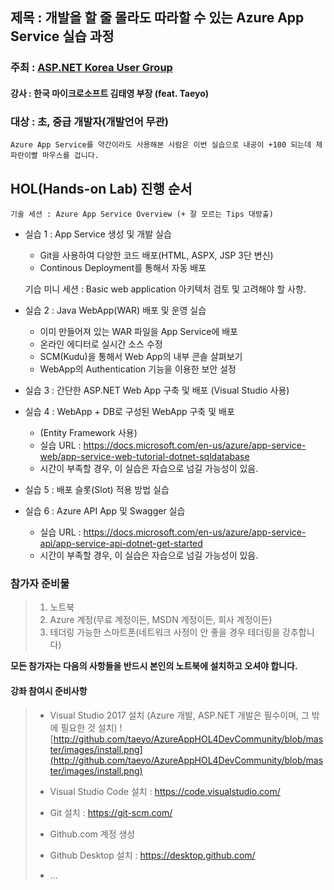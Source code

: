 ## 제목 : 개발을 할 줄 몰라도 따라할 수 있는 Azure App Service 실습 과정

### **주최** : [ASP.NET Korea User Group](https://www.facebook.com/groups/AspxKorea/)
#### **강사** : 한국 마이크로소프트 김태영 부장 (feat. Taeyo)

### **대상** : 초, 중급 개발자(개발언어 무관)
    Azure App Service를 약간이라도 사용해본 사람은 이번 실습으로 내공이 +100 되는데 제 파란이빨 마우스를 겁니다.

## HOL(Hands-on Lab) 진행 순서

    기술 세션 : Azure App Service Overview (+ 잘 모르는 Tips 대방출)

- 실습 1 : App Service 생성 및 개발 실습
    - Git을 사용하여 다양한 코드 배포(HTML, ASPX, JSP 3단 변신)
    - Continous Deployment를 통해서 자동 배포

    기습 미니 세션 : Basic web application 아키텍처 검토 및 고려해야 할 사항.

- 실습 2 : Java WebApp(WAR) 배포 및 운영 실습
	- 이미 만들어져 있는 WAR 파일을 App Service에 배포
	- 온라인 에디터로 실시간 소스 수정
	- SCM(Kudu)을 통해서 Web App의 내부 콘솔 살펴보기
	- WebApp의 Authentication 기능을 이용한 보안 설정

- 실습 3 : 간단한 ASP.NET Web App 구축 및 배포 (Visual Studio 사용)
- 실습 4 : WebApp + DB로 구성된 WebApp 구축 및 배포
	- (Entity Framework 사용)
	- 실습 URL : https://docs.microsoft.com/en-us/azure/app-service-web/app-service-web-tutorial-dotnet-sqldatabase
	- 시간이 부족할 경우, 이 실습은 자습으로 넘길 가능성이 있음.

- 실습 5 : 배포 슬롯(Slot) 적용 방법 실습
- 실습 6 : Azure API App 및 Swagger 실습
	- 실습 URL : https://docs.microsoft.com/en-us/azure/app-service-api/app-service-api-dotnet-get-started
	- 시간이 부족할 경우, 이 실습은 자습으로 넘길 가능성이 있음.
	
### 참가자 준비물
> 1. 노트북  
> 2. Azure 계정(무료 계정이든, MSDN 계정이든, 회사 계정이든)  
> 3. 테더링 가능한 스마트폰(네트워크 사정이 안 좋을 경우 테더링을 강추합니다)  


**모든 참가자는 다음의 사항들을 반드시 본인의 노트북에 설치하고 오셔야 합니다.**

#### 강좌 참여시 준비사항
> - Visual Studio 2017 설치 (Azure 개발, ASP.NET 개발은 필수이며, 그 밖에 필요한 것 설치)
>   ![http://github.com/taeyo/AzureAppHOL4DevCommunity/blob/master/images/install.png](http://github.com/taeyo/AzureAppHOL4DevCommunity/blob/master/images/install.png)
>
> - Visual Studio Code 설치 : https://code.visualstudio.com/  
> - Git 설치 : https://git-scm.com/  
> - Github.com 계정 생성  
> - Github Desktop 설치 : https://desktop.github.com/  
> - ...
